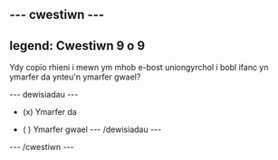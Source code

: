 --- cwestiwn ---
---
legend: Cwestiwn 9 o 9
---

Ydy copïo rhieni i mewn ym mhob e-bost uniongyrchol i bobl ifanc yn ymarfer da ynteu'n ymarfer gwael?

--- dewisiadau ---
- (x) Ymarfer da

- ( ) Ymarfer gwael --- /dewisiadau ---

--- /cwestiwn ---
